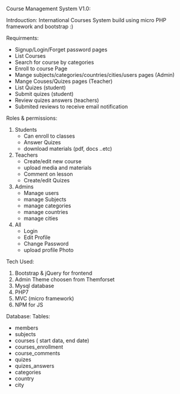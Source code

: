 Course Management System V1.0:

Intrdouction:
International Courses System build using micro PHP framework and bootstrap :)

Requirments:
 - Signup/Login/Forget password pages
 - List Courses
 - Search for course by categories
 - Enroll to course Page
 - Mange subjects/categories/countries/cities/users pages (Admin)
 - Mange Couses/Quizes pages (Teacher)
 - List Quizes (student)
 - Submit quizes (student)
 - Review quizes answers (teachers)
 - Submited reviews to receive email notification

Roles & permissions:
1. Students
   - Can enroll to classes
   - Answer Quizes
   - download materials (pdf, docs ..etc)
2. Teachers
   - Create/edit new course
   - upload media and materials
   - Comment on lesson
   - Create/edit Quizes
3. Admins
   - Manage users
   - manage Subjects
   - manage categories
   - manage countries
   - manage cities
4. All
   - Login
   - Edit Profile
   - Change Password
   - upload profile Photo


Tech Used:
1. Bootstrap & jQuery for frontend
2. Admin Theme choosen from Themforset
3. Mysql database
4. PHP7
5. MVC (micro framework)
6. NPM for JS




Database:
Tables:
 - members
 - subjects
 - courses ( start data, end date) 
 - courses_enrollment
 - course_comments
 - quizes
 - quizes_answers
 - categories
 - country
 - city
